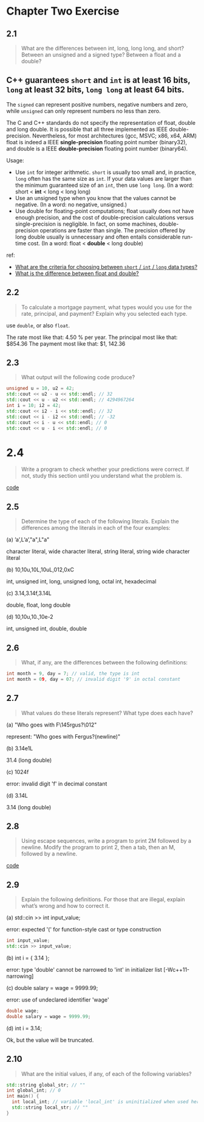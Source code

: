 # Chapter Two Exercise

## 2.1

> What are the differences between int, long, long long, and short? Between an unsigned and a signed type? Between a float and a double?

## C++ guarantees `short` and `int` is **at least** 16 bits, `long` **at least** 32 bits, `long long` **at least** 64 bits.

The `signed` can represent positive numbers, negative numbers and zero, while `unsigned` can only represent numbers no less than zero.

The C and C++ standards do not specify the representation of float, double and long double. It is possible that all three implemented as IEEE double-precision. Nevertheless, for most architectures (gcc, MSVC; x86, x64, ARM) float is indeed a IEEE **single-precision** floating point number (binary32), and double is a IEEE **double-precision** floating point number (binary64).

Usage:

- Use `int` for integer arithmetic. `short` is usually too small and, in practice, `long` often has the same size as `int`. If your data values are larger than the minimum guaranteed size of an `int`, then use `long long`. (In a word: short < **int** < long < long long)
- Use an unsigned type when you know that the values cannot be negative. (In a word: no negative, unsigned.)
- Use double for floating-point computations; float usually does not have enough precision, and the cost of double-precision calculations versus single-precision is negligible. In fact, on some machines, double-precision operations are faster than single. The precision offered by long double usually is unnecessary and often entails considerable run-time cost. (In a word: float < **double** < long double)

ref:

- [What are the criteria for choosing between `short` / `int` / `long` data types?](https://isocpp.org/wiki/faq/newbie#choosing-int-size)
- [What is the difference between float and double?](https://stackoverflow.com/questions/2386772/what-is-the-difference-between-float-and-double)

## 2.2

> To calculate a mortgage payment, what types would you use for the rate, principal, and payment? Explain why you selected each type.

use `double`, or also `float`.

The rate most like that: 4.50 % per year. The principal most like that: $854.36 The payment most like that: $1, 142.36

## 2.3

>  What output will the following code produce?

```c++
unsigned u = 10, u2 = 42;
std::cout << u2 - u << std::endl; // 32
std::cout << u - u2 << std::endl; // 4294967264
int i = 10; i2 = 42;
std::cout << i2 - i << std::endl; // 32
std::cout << i - i2 << std::endl; // -32
std::cout << i - u << std::endl; // 0
std::cout << u - i << std::endl; // 0
```

# 2.4

> Write a program to check whether your predictions were correct. If not, study this section until you understand what the problem is.

[code](./exercise2_4.cpp)

## 2.5

> Determine the type of each of the following literals. Explain the differences among the literals in each of the four examples:

(a) ’a’,L’a’,"a",L"a"

character literal, wide character literal, string literal, string wide character literal

(b) 10,10u,10L,10uL,012,0xC

int, unsigned int, long, unsigned long, octal int, hexadecimal

(c) 3.14,3.14f,3.14L

double, float, long double

(d) 10,10u,10.,10e-2

int, unsigned int, double, double

## 2.6

> What, if any, are the differences between the following definitions:

```c++
int month = 9, day = 7; // valid, the type is int
int month = 09, day = 07; // invalid digit '9' in octal constant
```

## 2.7

> What values do these literals represent? What type does each have?

(a) "Who goes with F\145rgus?\012"

represent:  "Who goes with Fergus?(newline)"

(b) 3.14e1L

31.4 (long double)

(c) 1024f

 error: invalid digit 'f' in decimal constant

(d) 3.14L

3.14 (long double)

## 2.8

> Using escape sequences, write a program to print 2M followed by a newline. Modify the program to print 2, then a tab, then an M, followed by a newline.

[code](./exercise2_8.cpp)

## 2.9

> Explain the following definitions. For those that are illegal, explain what’s wrong and how to correct it.

(a) std::cin >> int input_value;

error: expected '(' for function-style cast or type construction

```c++
int input_value;
std::cin >> input_value;
```

(b) int i = { 3.14 };

 error: type 'double' cannot be narrowed to 'int' in initializer list [-Wc++11-narrowing]

(c) double salary = wage = 9999.99;

error: use of undeclared identifier 'wage'

```c++
double wage;
double salary = wage = 9999.99;
```

(d) int i = 3.14;

Ok, but the value will be truncated.

## 2.10

> What are the initial values, if any, of each of the following variables?

```c++
std::string global_str; // ""
int global_int; // 0
int main() {
  int local_int; // variable 'local_int' is uninitialized when used here [-Werror,-Wuninitialized]
  std::string local_str; // ""
}
```

